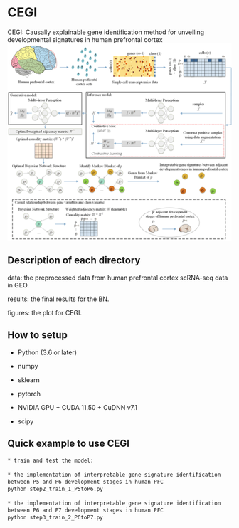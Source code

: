 # CEGI
CEGI: Causally explainable gene identification method for unveiling developmental signatures in human prefrontal cortex
![](https://github.com/linxi159/CEGI/blob/main/figures/Figure_1.tif) 

## Description of each directory
data: the preprocessed data from human prefrontal cortex scRNA-seq data in GEO.

results: the final results for the BN.

figures: the plot for CEGI.


## How to setup

* Python (3.6 or later)

* numpy

* sklearn

* pytorch

* NVIDIA GPU + CUDA 11.50 + CuDNN v7.1

* scipy


## Quick example to use CEGI
```
* train and test the model:

* the implementation of interpretable gene signature identification between P5 and P6 development stages in human PFC
python step2_train_1_P5toP6.py

* the implementation of interpretable gene signature identification between P6 and P7 development stages in human PFC
python step3_train_2_P6toP7.py

```
